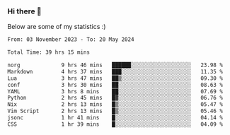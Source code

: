 ### Hi there 👋
Below are some of my statistics :)

<!--START_SECTION:waka-->

```txt
From: 03 November 2023 - To: 20 May 2024

Total Time: 39 hrs 15 mins

norg             9 hrs 46 mins   ██████░░░░░░░░░░░░░░░░░░░   23.98 %
Markdown         4 hrs 37 mins   ███░░░░░░░░░░░░░░░░░░░░░░   11.35 %
Lua              3 hrs 47 mins   ██▒░░░░░░░░░░░░░░░░░░░░░░   09.30 %
conf             3 hrs 30 mins   ██░░░░░░░░░░░░░░░░░░░░░░░   08.63 %
YAML             3 hrs 8 mins    ██░░░░░░░░░░░░░░░░░░░░░░░   07.69 %
Python           2 hrs 45 mins   █▓░░░░░░░░░░░░░░░░░░░░░░░   06.76 %
Nix              2 hrs 13 mins   █▒░░░░░░░░░░░░░░░░░░░░░░░   05.47 %
Vim Script       2 hrs 13 mins   █▒░░░░░░░░░░░░░░░░░░░░░░░   05.46 %
jsonc            1 hr 41 mins    █░░░░░░░░░░░░░░░░░░░░░░░░   04.14 %
CSS              1 hr 39 mins    █░░░░░░░░░░░░░░░░░░░░░░░░   04.09 %
```

<!--END_SECTION:waka-->

<!--
**KlapenHz/KlapenHz** is a ✨ _special_ ✨ repository because its `README.md` (this file) appears on your GitHub profile.

Here are some ideas to get you started:

- 🔭 I’m currently working on ...
- 🌱 I’m currently learning ...
- 👯 I’m looking to collaborate on ...
- 🤔 I’m looking for help with ...
- 💬 Ask me about ...
- 📫 How to reach me: ...
- 😄 Pronouns: ...
- ⚡ Fun fact: ...
-->
